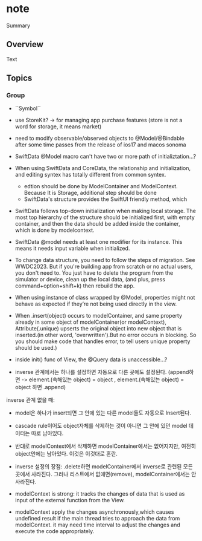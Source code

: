 # note

<!--@START_MENU_TOKEN@-->Summary<!--@END_MENU_TOKEN@-->

## Overview

<!--@START_MENU_TOKEN@-->Text<!--@END_MENU_TOKEN@-->

## Topics

### <!--@START_MENU_TOKEN@-->Group<!--@END_MENU_TOKEN@-->

- <!--@START_MENU_TOKEN@-->``Symbol``<!--@END_MENU_TOKEN@-->


- use StoreKit? -> for managing app purchase features (store is not a word for storage, it means market)
- need to modify observable/observed objects to @Model/@Bindable after some time passes from the release of ios17 and macos sonoma


- SwiftData @Model macro can't have two or more path of initializtation...?


- When using SwiftData and CoreData, the relationship and initialization, and editing syntex has totally different from common syntex.
    - edtion should be done by ModelContainer and ModelContext. Because It is Storage, additional step should be done
    - SwiftData's structure provides the SwiftUI friendly method, which 


- SwiftData follows top-down initialization when making local storage. The most top hierarchy of the structure should be initialized first, with empty container, and then the data should be added inside the container, which is done by modelcontext.

- SwiftData @model needs at least one modifier for its instance. This means it needs input variable when initialized.

- To change data structure, you need to follow the steps of migration. See WWDC2023. But if you're building app from scratch or no actual users, you don't need to. You just have to delete the program from the simulator or device, clean up the local data, (and plus, press command+option+shift+k) then rebuild the app.

- When using instance of class wrapped by @Model, properties might not behave as expected if they’re not being used directly in the view.


- When .insert(object) occurs to modelContainer, and same property already in some object of modelContainer(or modelContext), Attribute(.unique) upserts the original object into new object that is inserted.(in other word, 'overwritten').But no error occurs in blocking. So you should make code that handles error, to tell users unique property should be used.)


- inside init() func of View, the @Query data is unaccessible...?


- inverse 관계에서는 하나를 설정하면 자동으로 다른 곳에도 설정된다. (append하면 -> element.(속해있는 object) = object , element.(속해있는 object) = object 하면 .append)

inverse 관계 없을 때:
- model은 하나가 insert되면 그 안에 있는 다른 model들도 자동으로 Insert된다. 
- cascade rule이어도 object자체를 삭제하는 것이 아니면 그 안에 있던 model 데이터는 따로 남아있다.
- 반대로 modelContext에서 삭제하면 modelContainer에서는 없어지지만, 여전히 object안에는 남아있다. 이것은 이것대로 혼란.


- inverse 설정의 장점: .delete하면 modelContainer에서 inverse로 관련된 모든 곳에서 사라진다. 그러나 리스트에서 없애면(remove), modelContainer에서는 안사라진다.

- modelContext is strong: it tracks the changes of data that is used as input of the external function from the View.


- modelContext apply the changes asynchronously,which causes undefined result if the main thread tries to approach the data from modelContext. it may need time interval to adjust the changes and execute the code appropriately. 
